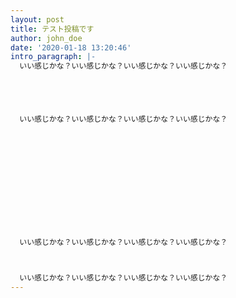 ```yaml
---
layout: post
title: テスト投稿です
author: john_doe
date: '2020-01-18 13:20:46'
intro_paragraph: |-
  いい感じかな？いい感じかな？いい感じかな？いい感じかな？





  いい感じかな？いい感じかな？いい感じかな？いい感じかな？













  いい感じかな？いい感じかな？いい感じかな？いい感じかな？



  いい感じかな？いい感じかな？いい感じかな？いい感じかな？
---
```


